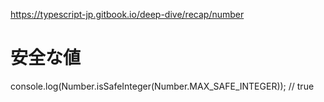 https://typescript-jp.gitbook.io/deep-dive/recap/number

# 安全な値
console.log(Number.isSafeInteger(Number.MAX_SAFE_INTEGER)); // true
